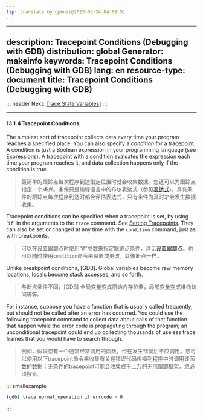 ```yaml
---
tip: translate by openai@2023-06-24 04:09:51
...
```

---
description: Tracepoint Conditions (Debugging with GDB)
distribution: global
Generator: makeinfo
keywords: Tracepoint Conditions (Debugging with GDB)
lang: en
resource-type: document
title: Tracepoint Conditions (Debugging with GDB)
---
::: header
Next: [Trace State Variables](Trace-State-Variables.html#Trace-State-Variables)]
:::

---

#### 13.1.4 Tracepoint Conditions


The simplest sort of tracepoint collects data every time your program reaches a specified place. You can also specify a *condition* for a tracepoint. A condition is just a Boolean expression in your programming language (see [Expressions](Expressions.html#Expressions)). A tracepoint with a condition evaluates the expression each time your program reaches it, and data collection happens only if the condition is true.

> 最简单的跟踪点每次程序到达指定位置时就会收集数据。您还可以为跟踪点指定一个*条件*。条件只是编程语言中的布尔表达式（参见[表达式](Expressions.html#Expressions))。具有条件的跟踪点每次程序到达时都会评估表达式，只有条件为真时才会发生数据收集。


Tracepoint conditions can be specified when a tracepoint is set, by using '`if`' in the arguments to the `trace` command. See [Setting Tracepoints](Create-and-Delete-Tracepoints.html#Create-and-Delete-Tracepoints). They can also be set or changed at any time with the `condition` command, just as with breakpoints.

> 可以在设置跟踪点时使用“if”参数来指定跟踪点条件，详见[设置跟踪点](Create-and-Delete-Tracepoints.html#Create-and-Delete-Tracepoints)。也可以随时使用`condition`命令来设置或更改，就像断点一样。


Unlike breakpoint conditions, [GDB]. Global variables become raw memory locations, locals become stack accesses, and so forth.

> 与断点条件不同，[GDB] 全局变量变成原始内存位置，局部变量变成堆栈访问等等。


For instance, suppose you have a function that is usually called frequently, but should not be called after an error has occurred. You could use the following tracepoint command to collect data about calls of that function that happen while the error code is propagating through the program; an unconditional tracepoint could end up collecting thousands of useless trace frames that you would have to search through.

> 例如，假设您有一个通常经常调用的函数，但在发生错误后不应调用。您可以使用以下tracepoint命令来收集有关在错误代码传播到程序中时调用该函数的数据；无条件的tracepoint可能会收集成千上万的无用跟踪框架，您必须搜索。

::: smallexample

```bash
(gdb) trace normal_operation if errcode > 0
```

:::
